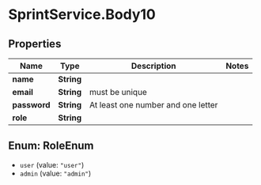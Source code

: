 # SprintService.Body10

## Properties
Name | Type | Description | Notes
------------ | ------------- | ------------- | -------------
**name** | **String** |  | 
**email** | **String** | must be unique | 
**password** | **String** | At least one number and one letter | 
**role** | **String** |  | 

<a name="RoleEnum"></a>
## Enum: RoleEnum

* `user` (value: `"user"`)
* `admin` (value: `"admin"`)

